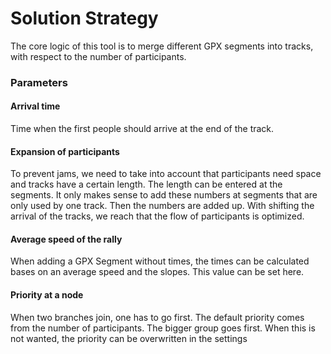 # Solution Strategy

The core logic of this tool is to merge different GPX segments into tracks, with respect to the number of participants.

### Parameters
#### Arrival time
Time when the first people should arrive at the end of the track.

#### Expansion of participants
To prevent jams, we need to take into account that participants need space and tracks have a certain length.
The length can be entered at the segments. It only makes sense to add these numbers at segments that are only used by one track.
Then the numbers are added up. With shifting the arrival of the tracks, we reach that the flow of participants is optimized.

#### Average speed of the rally
When adding a GPX Segment without times, the times can be calculated bases on an average speed and the slopes.
This value can be set here.

#### Priority at a node
When two branches join, one has to go first. The default priority comes from the number of participants. The bigger group goes first.
When this is not wanted, the priority can be overwritten in the settings
